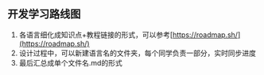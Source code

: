 ## 开发学习路线图

1. 各语言细化成知识点+教程链接的形式，可以参考[https://roadmap.sh/](https://roadmap.sh/)
2. 设计过程中，可以新建语言名的文件夹，每个同学负责一部分，实时同步进度
3. 最后汇总成单个文件名.md的形式
